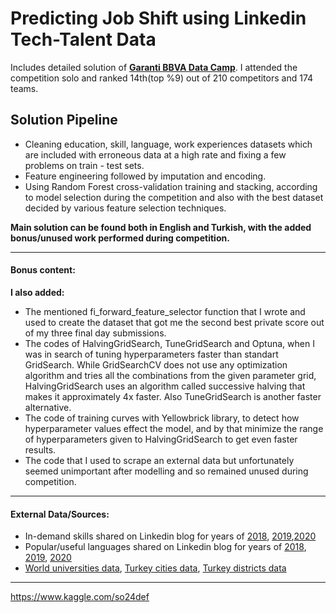 # Predicting Job Shift using Linkedin Tech-Talent Data

Includes detailed solution of [__Garanti BBVA Data Camp__](https://www.kaggle.com/competitions/garanti-bbva-data-camp). I attended the competition solo and ranked 14th(top %9) out of 210 competitors and 174 teams. 

## Solution Pipeline
* Cleaning education, skill, language, work experiences datasets which are included with erroneous data at a high rate and fixing a few problems on train - test sets.
* Feature engineering followed by imputation and encoding.
* Using Random Forest cross-validation training and stacking, according to model selection during the competition and also with the best dataset decided by various feature selection techniques.

__Main solution can be found both in English and Turkish, with the added bonus/unused work performed during competition.__
***
#### Bonus content:
__I also added:__
* The mentioned fi_forward_feature_selector function that I wrote and used to create the dataset that got me the second best private score out of my three final day submissions.
* The codes of HalvingGridSearch, TuneGridSearch and Optuna, when I was in search of tuning hyperparameters faster than standart GridSearch. While GridSearchCV does not use any optimization algorithm and tries all the combinations from the given parameter grid, HalvingGridSearch uses an algorithm called successive halving that makes it approximately 4x faster. Also TuneGridSearch is another faster alternative.
* The code of training curves with Yellowbrick library, to detect how hyperparameter values effect the model, and by that minimize the range of hyperparameters given to HalvingGridSearch to get even faster results.
* The code that I used to scrape an external data but unfortunately seemed unimportant after modelling and so remained unused during competition.
***

#### External Data/Sources:

* In-demand skills shared on Linkedin blog for years of [2018](https://www.linkedin.com/business/learning/blog/top-skills-and-courses/the-skills-companies-need-most-in-2018-and-the-courses-to-get), [2019](https://www.linkedin.com/business/learning/blog/top-skills-and-courses/the-skills-companies-need-most-in-2019-and-how-to-learn-them),[2020](https://www.linkedin.com/business/learning/blog/learning-and-development/most-in-demand-skills-2020)
* Popular/useful languages shared on Linkedin blog for years of [2018](https://www.linkedin.com/pulse/7-most-useful-languages-learn-2018-nikola-gizarovski/), [2019](https://www.linkedin.com/pulse/top-5-internet-languages-2019-matthew-nelson/), [2020](https://www.linkedin.com/pulse/15-best-languages-learn-2020-ofer-tirosh/)
* [World universities data](https://github.com/endSly/world-universities-csv), [Turkey cities data](https://github.com/yigith/TurkiyeSehirlerBolgeler), [Turkey districts data](https://github.com/volkansenturk/turkiye-iller-ilceler/blob/master/csvs/ilce.csv)
***





https://www.kaggle.com/so24def

